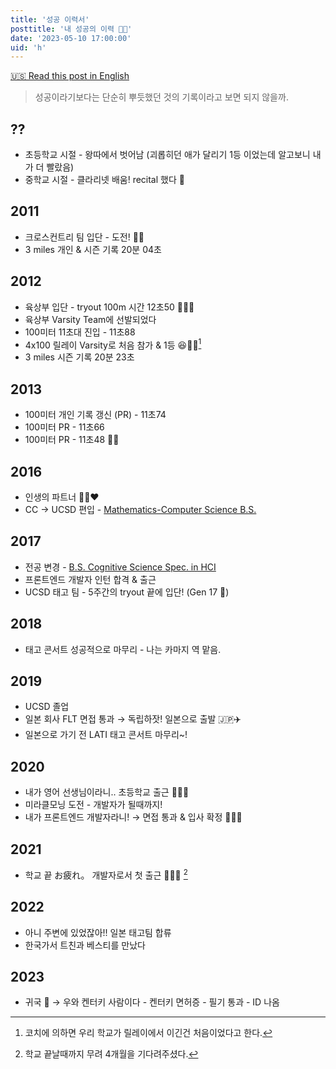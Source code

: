 ```yaml
---
title: '성공 이력서'
posttitle: '내 성공의 이력 👍🏼'
date: '2023-05-10 17:00:00'
uid: 'h'
---
```


[🇺🇸 Read this post in English](../blog/h)

> 성공이라기보다는 단순히 뿌듯했던 것의 기록이라고 보면 되지 않을까.

## ??

- 초등학교 시절 - 왕따에서 벗어남 (괴롭히던 애가 달리기 1등 이었는데 알고보니 내가 더 빨랐음)
- 중학교 시절 - 클라리넷 배움! recital 했다 🎵

## 2011

- 크로스컨트리 팀 입단 - 도전! 🏃🏻
- 3 miles 개인 & 시즌 기록 20분 04초

## 2012

- 육상부 입단 - tryout 100m 시간 12초50 🏃🏻💨
- 육상부 Varsity Team에 선발되었다
- 100미터 11초대 진입 - 11초88
- 4x100 릴레이 Varsity로 처음 참가 & 1등 😆👍🏼[^1]
- 3 miles 시즌 기록 20분 23초

## 2013

- 100미터 개인 기록 갱신 (PR) - 11초74
- 100미터 PR - 11초66
- 100미터 PR - 11초48 👍🏼

## 2016

- 인생의 파트너 👧🏻❤️
- CC → UCSD 편입 - [Mathematics-Computer Science B.S.](https://math.ucsd.edu/students/undergraduate/ma30-math-computer-science-b-s)

## 2017

- 전공 변경 - [B.S. Cognitive Science Spec. in HCI](https://cogsci.ucsd.edu/undergraduates/major/design-interaction.html)
- 프론트엔드 개발자 인턴 합격 & 출근
- UCSD 태고 팀 - 5주간의 tryout 끝에 입단! (Gen 17 💛)

## 2018

- 태고 콘서트 성공적으로 마무리 - 나는 카마지 역 맡음.

## 2019

- UCSD 졸업
- 일본 회사 FLT 면접 통과 → 독립하잣! 일본으로 출발 🇯🇵✈️
- 일본으로 가기 전 LATI 태고 콘서트 마무리~!

## 2020

- 내가 영어 선생님이라니.. 초등학교 출근 🧑🏻‍🏫
- 미라클모닝 도전 - 개발자가 될때까지!
- 내가 프론트엔드 개발자라니! → 면접 통과 & 입사 확정 🧑🏻‍💻

## 2021

- 학교 끝 お疲れ。 개발자로서 첫 출근 🧑🏻‍💻 [^2]

## 2022

- 아니 주변에 있었잖아!! 일본 태고팀 합류
- 한국가서 트친과 베스티를 만났다

## 2023

- 귀국 🐓 → 우와 켄터키 사람이다 - 켄터키 면허증 - 필기 통과 - ID 나옴

[^1]: 코치에 의하면 우리 학교가 릴레이에서 이긴건 처음이었다고 한다.
[^2]: 학교 끝날때까지 무려 4개월을 기다려주셨다.
